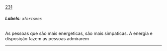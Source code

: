 [231](https://github.com/guilhermeprokisch/guilherme/issues/231) 
###### **Labels**: `aforismos`



As pessoas que são mais energeticas, são mais simpaticas. A energia e disposição fazem as pessoas admirarem



-------------------------------------------------------------------------------

